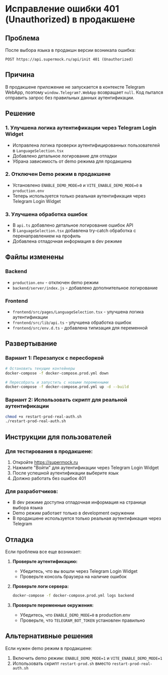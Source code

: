 # Исправление ошибки 401 (Unauthorized) в продакшене

## Проблема

После выбора языка в продакшн версии возникала ошибка:

```
POST https://api.supermock.ru/api/init 401 (Unauthorized)
```

## Причина

В продакшене приложение не запускается в контексте Telegram WebApp, поэтому `window.Telegram?.WebApp` возвращает `null`. Код пытался отправить запрос без правильных данных аутентификации.

## Решение

### 1. Улучшена логика аутентификации через Telegram Login Widget

- Исправлена логика проверки аутентифицированных пользователей в `LanguageSelection.tsx`
- Добавлено детальное логирование для отладки
- Убрана зависимость от demo режима для продакшена

### 2. Отключен Demo режим в продакшене

- Установлено `ENABLE_DEMO_MODE=0` и `VITE_ENABLE_DEMO_MODE=0` в `production.env`
- Теперь используется только реальная аутентификация через Telegram Login Widget

### 3. Улучшена обработка ошибок

- В `api.ts` добавлено детальное логирование ошибок API
- В `LanguageSelection.tsx` добавлена try-catch обработка с перенаправлением на профиль
- Добавлена отладочная информация в dev режиме

## Файлы изменены

### Backend

- `production.env` - отключен demo режим
- `backend/server/index.js` - добавлено дополнительное логирование

### Frontend

- `frontend/src/pages/LanguageSelection.tsx` - улучшена логика аутентификации
- `frontend/src/lib/api.ts` - улучшена обработка ошибок
- `frontend/src/env.d.ts` - добавлена типизация для переменной

## Развертывание

### Вариант 1: Перезапуск с пересборкой

```bash
# Остановить текущие контейнеры
docker-compose -f docker-compose.prod.yml down

# Пересобрать и запустить с новыми переменными
docker-compose -f docker-compose.prod.yml up -d --build
```

### Вариант 2: Использовать скрипт для реальной аутентификации

```bash
chmod +x restart-prod-real-auth.sh
./restart-prod-real-auth.sh
```

## Инструкции для пользователей

### Для тестирования в продакшене:

1. Откройте https://supermock.ru
2. Нажмите "Войти" для аутентификации через Telegram Login Widget
3. После успешной аутентификации выберите язык
4. Должно работать без ошибок 401

### Для разработчиков:

- В dev режиме доступна отладочная информация на странице выбора языка
- Demo режим работает только в development окружении
- В продакшене используется только реальная аутентификация через Telegram

## Отладка

Если проблема все еще возникает:

1. **Проверьте аутентификацию:**

   - Убедитесь, что вы вошли через Telegram Login Widget
   - Проверьте консоль браузера на наличие ошибок

2. **Проверьте логи сервера:**

   ```bash
   docker-compose -f docker-compose.prod.yml logs backend
   ```

3. **Проверьте переменные окружения:**
   - Убедитесь, что `ENABLE_DEMO_MODE=0` в production.env
   - Проверьте, что `TELEGRAM_BOT_TOKEN` установлен правильно

## Альтернативные решения

Если нужен demo режим в продакшене:

1. Включить demo режим: `ENABLE_DEMO_MODE=1` и `VITE_ENABLE_DEMO_MODE=1`
2. Использовать скрипт `restart-prod.sh` вместо `restart-prod-real-auth.sh`
